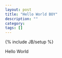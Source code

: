 ```yaml
---
layout: post
title: "Hello World BOY"
description: ""
category: 
tags: []
---
```

{% include JB/setup %}

<p>Hello World </p>
